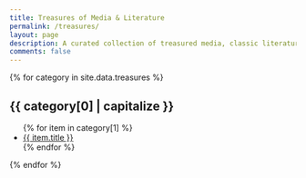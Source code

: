 ```yaml
---
title: Treasures of Media & Literature
permalink: /treasures/
layout: page
description: A curated collection of treasured media, classic literature, legendary characters, and spiritual icons. Discover the stories and figures that continue to inspire across time, culture, and genre.
comments: false
---
```


{% for category in site.data.treasures %}

  <h2>{{ category[0] | capitalize }}</h2>
  <ul>
    {% for item in category[1] %}
      <li><a href="{{ item.url }}" target="_blank" rel="noopener">{{ item.title }} </a></li>
    {% endfor %}
  </ul>
{% endfor %}
